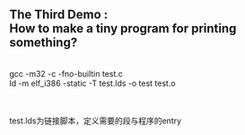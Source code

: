 <h2>The Third Demo : <br>
How to make a tiny program for printing something? <br>
</h2>
<BR>
gcc -m32 -c -fno-builtin test.c<BR>
ld -m elf_i386 -static -T test.lds -o test test.o<BR>

<br><br>
test.lds为链接脚本，定义需要的段与程序的entry
